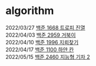 # algorithm
2022/03/27 [백준 1668 트로피 진열](https://www.acmicpc.net/problem/1668)  
2022/04/03 [백준 2959 거북이](https://www.acmicpc.net/problem/2959)  
2022/04/10 [백준 1996 지뢰찾기](https://www.acmicpc.net/problem/1996)  
2022/04/17 [백준 1100 하얀 칸](https://www.acmicpc.net/problem/1100)  
2022/05/15 [백준 2460 지능형 기차 2](https://www.acmicpc.net/problem/2460)  
